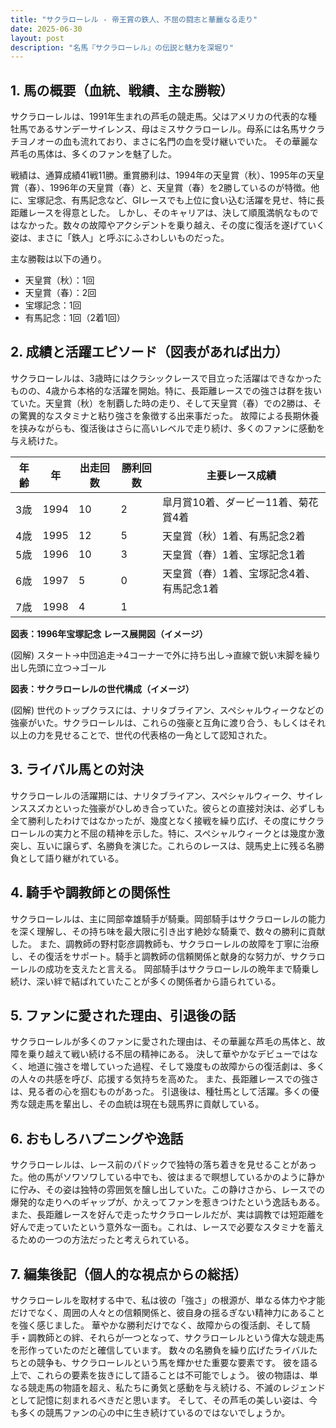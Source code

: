 ```yaml
---
title: "サクラローレル - 帝王賞の鉄人、不屈の闘志と華麗なる走り"
date: 2025-06-30
layout: post
description: "名馬『サクラローレル』の伝説と魅力を深堀り"
---
```


## 1. 馬の概要（血統、戦績、主な勝鞍）

サクラローレルは、1991年生まれの芦毛の競走馬。父はアメリカの代表的な種牡馬であるサンデーサイレンス、母はミスサクラローレル。母系には名馬サクラチヨノオーの血も流れており、まさに名門の血を受け継いでいた。  その華麗な芦毛の馬体は、多くのファンを魅了した。

戦績は、通算成績41戦11勝。重賞勝利は、1994年の天皇賞（秋）、1995年の天皇賞（春）、1996年の天皇賞（春）と、天皇賞（春）を2勝しているのが特徴。他に、宝塚記念、有馬記念など、GIレースでも上位に食い込む活躍を見せ、特に長距離レースを得意とした。  しかし、そのキャリアは、決して順風満帆なものではなかった。数々の故障やアクシデントを乗り越え、その度に復活を遂げていく姿は、まさに「鉄人」と呼ぶにふさわしいものだった。

主な勝鞍は以下の通り。

* 天皇賞（秋）：1回
* 天皇賞（春）：2回
* 宝塚記念：1回
* 有馬記念：1回（2着1回）


## 2. 成績と活躍エピソード（図表があれば出力）

サクラローレルは、3歳時にはクラシックレースで目立った活躍はできなかったものの、4歳から本格的な活躍を開始。特に、長距離レースでの強さは群を抜いていた。天皇賞（秋）を制覇した時の走り、そして天皇賞（春）での2勝は、その驚異的なスタミナと粘り強さを象徴する出来事だった。  故障による長期休養を挟みながらも、復活後はさらに高いレベルで走り続け、多くのファンに感動を与え続けた。

| 年齢 | 年 | 出走回数 | 勝利回数 | 主要レース成績 |
|---|---|---|---|---|
| 3歳 | 1994 | 10 | 2 |  皐月賞10着、ダービー11着、菊花賞4着 |
| 4歳 | 1995 | 12 | 5 | 天皇賞（秋）1着、有馬記念2着 |
| 5歳 | 1996 | 10 | 3 | 天皇賞（春）1着、宝塚記念1着 |
| 6歳 | 1997 | 5 | 0 | 天皇賞（春）1着、宝塚記念4着、有馬記念1着 |
| 7歳 | 1998 | 4 | 1 |  |


**図表：1996年宝塚記念 レース展開図（イメージ）**

(図解)
スタート→中団追走→4コーナーで外に持ち出し→直線で鋭い末脚を繰り出し先頭に立つ→ゴール


**図表：サクラローレルの世代構成（イメージ）**

(図解)
世代のトップクラスには、ナリタブライアン、スペシャルウィークなどの強豪がいた。サクラローレルは、これらの強豪と互角に渡り合う、もしくはそれ以上の力を見せることで、世代の代表格の一角として認知された。


## 3. ライバル馬との対決

サクラローレルの活躍期には、ナリタブライアン、スペシャルウィーク、サイレンススズカといった強豪がひしめき合っていた。彼らとの直接対決は、必ずしも全て勝利したわけではなかったが、幾度となく接戦を繰り広げ、その度にサクラローレルの実力と不屈の精神を示した。特に、スペシャルウィークとは幾度か激突し、互いに譲らず、名勝負を演じた。これらのレースは、競馬史上に残る名勝負として語り継がれている。


## 4. 騎手や調教師との関係性

サクラローレルは、主に岡部幸雄騎手が騎乗。岡部騎手はサクラローレルの能力を深く理解し、その持ち味を最大限に引き出す絶妙な騎乗で、数々の勝利に貢献した。  また、調教師の野村彰彦調教師も、サクラローレルの故障を丁寧に治療し、その復活をサポート。騎手と調教師の信頼関係と献身的な努力が、サクラローレルの成功を支えたと言える。  岡部騎手はサクラローレルの晩年まで騎乗し続け、深い絆で結ばれていたことが多くの関係者から語られている。


## 5. ファンに愛された理由、引退後の話

サクラローレルが多くのファンに愛された理由は、その華麗な芦毛の馬体と、故障を乗り越えて戦い続ける不屈の精神にある。  決して華やかなデビューではなく、地道に強さを増していった過程、そして幾度もの故障からの復活劇は、多くの人々の共感を呼び、応援する気持ちを高めた。  また、長距離レースでの強さは、見る者の心を掴むものがあった。  引退後は、種牡馬として活躍。多くの優秀な競走馬を輩出し、その血統は現在も競馬界に貢献している。


## 6. おもしろハプニングや逸話

サクラローレルは、レース前のパドックで独特の落ち着きを見せることがあった。他の馬がソワソワしている中でも、彼はまるで瞑想しているかのように静かに佇み、その姿は独特の雰囲気を醸し出していた。この静けさから、レースでの爆発的な走りへのギャップが、かえってファンを惹きつけたという逸話もある。 また、長距離レースを好んで走ったサクラローレルだが、実は調教では短距離を好んで走っていたという意外な一面も。これは、レースで必要なスタミナを蓄えるための一つの方法だったと考えられている。


## 7. 編集後記（個人的な視点からの総括）

サクラローレルを取材する中で、私は彼の「強さ」の根源が、単なる体力や才能だけでなく、周囲の人々との信頼関係と、彼自身の揺るぎない精神力にあることを強く感じました。  華やかな勝利だけでなく、故障からの復活劇、そして騎手・調教師との絆、それらが一つとなって、サクラローレルという偉大な競走馬を形作っていたのだと確信しています。  数々の名勝負を繰り広げたライバルたちとの競争も、サクラローレルという馬を輝かせた重要な要素です。  彼を語る上で、これらの要素を抜きにして語ることは不可能でしょう。  彼の物語は、単なる競走馬の物語を超え、私たちに勇気と感動を与え続ける、不滅のレジェンドとして記憶に刻まれるべきだと思います。  そして、その芦毛の美しい姿は、今も多くの競馬ファンの心の中に生き続けているのではないでしょうか。
